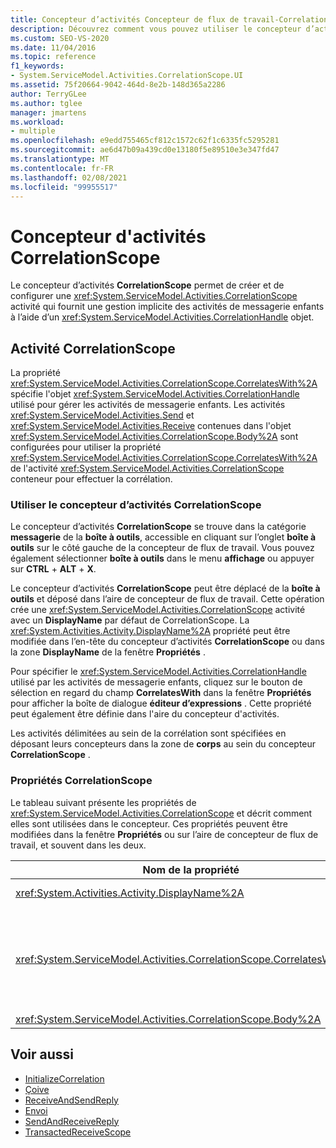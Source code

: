```yaml
---
title: Concepteur d’activités Concepteur de flux de travail-CorrelationScope
description: Découvrez comment vous pouvez utiliser le concepteur d’activités CorrelationScope pour créer et configurer une activité CorrelationScope.
ms.custom: SEO-VS-2020
ms.date: 11/04/2016
ms.topic: reference
f1_keywords:
- System.ServiceModel.Activities.CorrelationScope.UI
ms.assetid: 75f20664-9042-464d-8e2b-148d365a2286
author: TerryGLee
ms.author: tglee
manager: jmartens
ms.workload:
- multiple
ms.openlocfilehash: e9edd755465cf812c1572c62f1c6335fc5295281
ms.sourcegitcommit: ae6d47b09a439cd0e13180f5e89510e3e347fd47
ms.translationtype: MT
ms.contentlocale: fr-FR
ms.lasthandoff: 02/08/2021
ms.locfileid: "99955517"
---
```

# <a name="correlationscope-activity-designer"></a>Concepteur d'activités CorrelationScope

Le concepteur d’activités **CorrelationScope** permet de créer et de configurer une <xref:System.ServiceModel.Activities.CorrelationScope> activité qui fournit une gestion implicite des activités de messagerie enfants à l’aide d’un <xref:System.ServiceModel.Activities.CorrelationHandle> objet.

## <a name="the-correlationscope-activity"></a>Activité CorrelationScope

La propriété <xref:System.ServiceModel.Activities.CorrelationScope.CorrelatesWith%2A> spécifie l'objet <xref:System.ServiceModel.Activities.CorrelationHandle> utilisé pour gérer les activités de messagerie enfants. Les activités <xref:System.ServiceModel.Activities.Send> et <xref:System.ServiceModel.Activities.Receive> contenues dans l'objet <xref:System.ServiceModel.Activities.CorrelationScope.Body%2A> sont configurées pour utiliser la propriété <xref:System.ServiceModel.Activities.CorrelationScope.CorrelatesWith%2A> de l'activité <xref:System.ServiceModel.Activities.CorrelationScope> conteneur pour effectuer la corrélation.

### <a name="use-the-correlationscope-activity-designer"></a>Utiliser le concepteur d’activités CorrelationScope

Le concepteur d’activités **CorrelationScope** se trouve dans la catégorie **messagerie** de la **boîte à outils**, accessible en cliquant sur l’onglet **boîte à outils** sur le côté gauche de la concepteur de flux de travail. Vous pouvez également sélectionner **boîte à outils** dans le menu **affichage** ou appuyer sur **CTRL** + **ALT** + **X**.

Le concepteur d’activités **CorrelationScope** peut être déplacé de la **boîte à outils** et déposé dans l’aire de concepteur de flux de travail. Cette opération crée une <xref:System.ServiceModel.Activities.CorrelationScope> activité avec un **DisplayName** par défaut de CorrelationScope. La <xref:System.Activities.Activity.DisplayName%2A> propriété peut être modifiée dans l’en-tête du concepteur d’activités **CorrelationScope** ou dans la zone **DisplayName** de la fenêtre **Propriétés** .

Pour spécifier le <xref:System.ServiceModel.Activities.CorrelationHandle> utilisé par les activités de messagerie enfants, cliquez sur le bouton de sélection en regard du champ **CorrelatesWith** dans la fenêtre **Propriétés** pour afficher la boîte de dialogue **éditeur d’expressions** . Cette propriété peut également être définie dans l'aire du concepteur d'activités.

Les activités délimitées au sein de la corrélation sont spécifiées en déposant leurs concepteurs dans la zone de **corps** au sein du concepteur **CorrelationScope** .

### <a name="the-correlationscope-properties"></a>Propriétés CorrelationScope

Le tableau suivant présente les propriétés de <xref:System.ServiceModel.Activities.CorrelationScope> et décrit comment elles sont utilisées dans le concepteur. Ces propriétés peuvent être modifiées dans la fenêtre **Propriétés** ou sur l’aire de concepteur de flux de travail, et souvent dans les deux.

|Nom de la propriété|Obligatoire|Usage|
|-|--------------|-|
|<xref:System.Activities.Activity.DisplayName%2A>|False|Nom convivial facultatif de l'activité <xref:System.ServiceModel.Activities.InitializeCorrelation>.|
|<xref:System.ServiceModel.Activities.CorrelationScope.CorrelatesWith%2A>|False|Spécifie l'objet <xref:System.ServiceModel.Activities.CorrelationHandle> utilisé pour gérer les activités de messagerie enfants. Si vous ne définissez pas cette propriété, <xref:System.ServiceModel.Activities.CorrelationScope> crée automatiquement un objet <xref:System.ServiceModel.Activities.CorrelationHandle> implicite.|
|<xref:System.ServiceModel.Activities.CorrelationScope.Body%2A>|False|Spécifie les activités dans l'étendue de la corrélation.|

## <a name="see-also"></a>Voir aussi

- [InitializeCorrelation](../workflow-designer/initializecorrelation-activity-designer.md)
- [Çoive](../workflow-designer/receive-activity-designer.md)
- [ReceiveAndSendReply](../workflow-designer/receiveandsendreply-template-designer.md)
- [Envoi](../workflow-designer/send-activity-designer.md)
- [SendAndReceiveReply](../workflow-designer/sendandreceivereply-template-designer.md)
- [TransactedReceiveScope](../workflow-designer/transactedreceivescope-activity-designer.md)